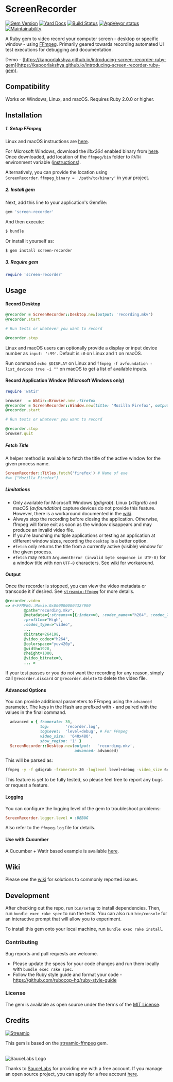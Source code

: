 # ScreenRecorder

[![Gem Version](https://badge.fury.io/rb/screen-recorder.svg)](https://badge.fury.io/rb/screen-recorder)
[![Yard Docs](http://img.shields.io/badge/yard-docs-blue.svg)](https://www.rubydoc.info/github/kapoorlakshya/screen-recorder/master)
[![Build Status](https://travis-ci.org/kapoorlakshya/screen-recorder.svg?branch=master)](https://travis-ci.org/kapoorlakshya/screen-recorder)
[![AppVeyor status](https://ci.appveyor.com/api/projects/status/u1qashueuw82r235/branch/master?svg=true)](https://ci.appveyor.com/project/kapoorlakshya/screen-recorder/branch/master)
[![Maintainability](https://api.codeclimate.com/v1/badges/b6049dfee7375aed9bc8/maintainability)](https://codeclimate.com/github/kapoorlakshya/screen-recorder/maintainability)

A Ruby gem to video record your computer screen - desktop or specific
window - using [FFmpeg](https://www.ffmpeg.org/). Primarily
geared towards recording automated UI test executions for debugging
and documentation.

Demo - [https://kapoorlakshya.github.io/introducing-screen-recorder-ruby-gem](https://kapoorlakshya.github.io/introducing-screen-recorder-ruby-gem).

## Compatibility

Works on Windows, Linux, and macOS. Requires Ruby 2.0.0 or higher.

## Installation

##### 1. Setup FFmpeg

Linux and macOS instructions are [here](https://www.ffmpeg.org/download.html). 

For Microsoft Windows, download the *libx264* enabled binary from [here](https://ffmpeg.zeranoe.com/builds/).
Once downloaded, add location of the `ffmpeg/bin` folder to `PATH` environment variable 
([instructions](https://windowsloop.com/install-ffmpeg-windows-10/)).

Alternatively, you can provide the location using 
`ScreenRecorder.ffmpeg_binary = '/path/to/binary'` in your project.

##### 2. Install gem

Next, add this line to your application's Gemfile:

```ruby
gem 'screen-recorder'
```

And then execute:

```bash
$ bundle
```

Or install it yourself as:

```bash
$ gem install screen-recorder
```

##### 3. Require gem

```ruby
require 'screen-recorder'
```

## Usage

#### Record Desktop

```ruby
@recorder = ScreenRecorder::Desktop.new(output: 'recording.mkv')
@recorder.start

# Run tests or whatever you want to record

@recorder.stop
```

Linux and macOS users can optionally provide a display or input device number as 
`input: ':99'`. Default is `:0` on Linux and `1` on macOS. 

Run command `echo $DISPLAY` on Linux and `ffmpeg -f avfoundation -list_devices true -i ""` on macOS to get a list of available
inputs.

#### Record Application Window (Microsoft Windows only)

```ruby
require 'watir'

browser   = Watir::Browser.new :firefox
@recorder = ScreenRecorder::Window.new(title: 'Mozilla Firefox', output: 'recording.mkv')
@recorder.start

# Run tests or whatever you want to record

@recorder.stop
browser.quit 
```

##### Fetch Title

A helper method is available to fetch the title of the active window
for the given process name.

```ruby
ScreenRecorder::Titles.fetch('firefox') # Name of exe
#=> ["Mozilla Firefox"]
```

##### Limitations

- Only available for Microsoft Windows (*gdigrab*). Linux (*x11grab*) and macOS 
(*avfoundation*) capture devices do not provide this feature. However, there
is a workaround documented in the [wiki](https://github.com/kapoorlakshya/screen-recorder/wiki/Window-recording-in-Linux-and-Mac).
- Always stop the recording before closing the application. Otherwise,
ffmpeg will force exit as soon as the window disappears and may produce
an invalid video file.
- If you're launching multiple applications or testing an application
at different window sizes, recording the `desktop` is a better option.
- `#fetch` only returns the title from a currently active (visible) window
for the given process.
- `#fetch` may return `ArgumentError (invalid byte sequence in UTF-8)`
for a window title with non `UTF-8` characters. See [wiki](https://github.com/kapoorlakshya/screen-recorder/wiki/Invalid-byte-sequence-in-UTF-8)
for workaround.

#### Output

Once the recorder is stopped, you can view the video metadata or transcode
it if desired. See [`streamio-ffmpeg`](https://github.com/streamio/streamio-ffmpeg) for more details.

```ruby
@recorder.video
=> #<FFMPEG::Movie:0x0000000004327900 
        @path="recording.mkv", 
        @metadata={:streams=>[{:index=>0, :codec_name=>"h264", :codec_long_name=>"H.264 / AVC / MPEG-4 AVC / MPEG-4 part 10", 
        :profile=>"High", 
        :codec_type=>"video", 
        ...
        @bitrate=264198,
        @video_codec="h264", 
        @colorspace="yuv420p", 
        @width=1920, 
        @height=1080, 
        @video_bitrate=0,
        ... >
```

If your test passes or you do not want the recording for any reason,
simply call `@recorder.discard` or `@recorder.delete` to delete
the video file. 

#### Advanced Options

You can provide additional parameters to FFmpeg using the `advanced` 
parameter. The keys in the Hash are prefixed with `-` and paired with the
values in the final command.

```ruby
  advanced = { framerate: 30,
               log:       'recorder.log',
               loglevel:  'level+debug', # For FFmpeg
               video_size:  '640x480',
               show_region: '1' }
  ScreenRecorder::Desktop.new(output:   'recording.mkv',
                              advanced: advanced)
```

This will be parsed as:

```bash
ffmpeg -y -f gdigrab -framerate 30 -loglevel level+debug -video_size 640x480 -show_region 1 -i desktop recording.mkv 2> recorder.log
```

This feature is yet to be fully tested, so please feel free 
to report any bugs or request a feature.

#### Logging

You can configure the logging level of the gem to troubleshoot problems:

```ruby
ScreenRecorder.logger.level = :DEBUG
```

Also refer to the `ffmpeg.log` file for details.

#### Use with Cucumber

A Cucumber + Watir based example is available 
[here](https://github.com/kapoorlakshya/cucumber-watir-test-recorder-example).

## Wiki

Please see the [wiki](https://github.com/kapoorlakshya/screen-recorder/wiki) for solutions to commonly reported issues.

## Development

After checking out the repo, run `bin/setup` to install dependencies. 
Then, run `bundle exec rake spec` to run the tests. You can also run 
`bin/console` for an interactive prompt that will allow you to experiment.

To install this gem onto your local machine, run `bundle exec rake install`. 

### Contributing

Bug reports and pull requests are welcome. 

- Please update the specs for your code changes and run them locally with `bundle exec rake spec`.
- Follow the Ruby style guide and format your code - <https://github.com/rubocop-hq/ruby-style-guide>

### License

The gem is available as open source under the terms of the [MIT License](https://opensource.org/licenses/MIT).

## Credits

[![Streamio](http://d253c4ja9jigvu.cloudfront.net/assets/small-logo.png)](http://streamio.com)

This gem is based on the [streamio-ffmpeg](https://github.com/streamio/streamio-ffmpeg) gem.
<br />
<br />

![SauceLabs Logo](https://saucelabs.com/content/images/logo.png)

Thanks to [SauceLabs](https://saucelabs.com) for providing me with a 
free account. If you manage an open source project, you can apply for 
a free account [here](https://saucelabs.com/open-source).